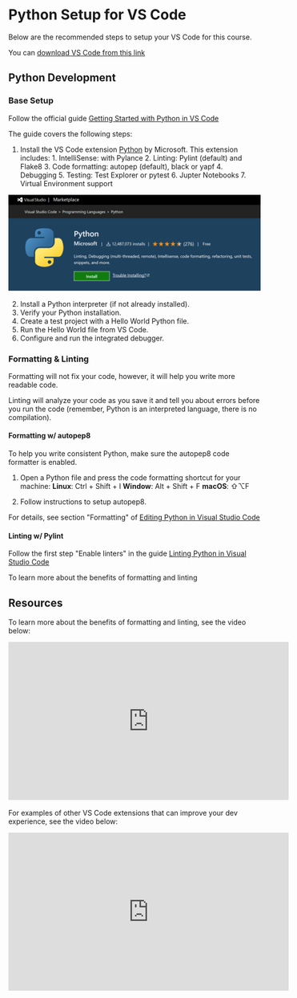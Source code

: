 # Python Setup for VS Code

Below are the recommended steps to setup your VS Code for this course.

You can [download VS Code from this link](https://code.visualstudio.com/Download)

## Python Development

### Base Setup
Follow the official guide [Getting Started with Python in VS Code](https://code.visualstudio.com/docs/python/python-tutorial)

The guide covers the following steps:

1. Install the VS Code extension [Python](https://marketplace.visualstudio.com/items?itemName=ms-python.python) by Microsoft. This extension includes:
		1. IntelliSense: with Pylance
		2. Linting: Pylint (default) and Flake8
		3. Code formatting: autopep (default), black or yapf
		4. Debugging
		5. Testing: Test Explorer or pytest
		6. Jupter Notebooks
		7. Virtual Environment support
	
![](assets/Pasted%20image%2020220121010400.png)

2. Install a Python interpreter (if not already installed).
3. Verify your Python installation.
4. Create a test project with a Hello World Python file.
5. Run the Hello World file from VS Code.
6. Configure and run the integrated debugger.

### Formatting & Linting 
Formatting will not fix your code, however, it will help you write more readable code.

Linting will analyze your code as you save it and tell you about errors before you run the code (remember, Python is an interpreted language, there is no compilation).


#### Formatting w/ autopep8

To help you write consistent Python, make sure the autopep8 code formatter is enabled.

1. Open a Python file and press the code formatting shortcut for your machine:
	**Linux**: Ctrl + Shift + I
	**Window**: Alt + Shift + F
	**macOS**: ⇧⌥F

2. Follow instructions to setup autopep8.

For details, see section "Formatting" of [Editing Python in Visual Studio Code](https://code.visualstudio.com/docs/python/editing)

#### Linting w/ Pylint

Follow the first step "Enable linters" in the guide [Linting Python in Visual Studio Code](https://code.visualstudio.com/docs/python/linting)

To learn more about the benefits of formatting and linting


## Resources

To learn more about the benefits of formatting and linting, see the video below:

<iframe width="560" height="315" src="https://www.youtube.com/embed/P1B0ytn6VPU" title="YouTube video player" frameborder="0" allow="accelerometer; autoplay; clipboard-write; encrypted-media; gyroscope; picture-in-picture" allowfullscreen></iframe>

For examples of other VS Code extensions that can improve your dev experience, see the video below:

<iframe width="560" height="315" src="https://www.youtube.com/embed/Z3i04RoI9Fk" title="YouTube video player" frameborder="0" allow="accelerometer; autoplay; clipboard-write; encrypted-media; gyroscope; picture-in-picture" allowfullscreen></iframe>
